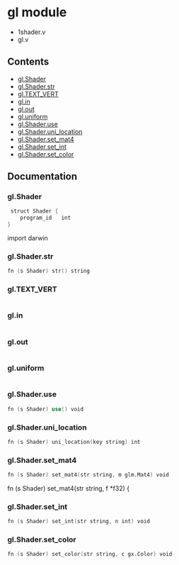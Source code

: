 # gl module
- 1shader.v
- gl.v
## Contents
- [gl.Shader](#glshader)
- [gl.Shader.str](#glshaderstr)
- [gl.TEXT_VERT](#gltext_vert)
- [gl.in](#glin)
- [gl.out](#glout)
- [gl.uniform](#gluniform)
- [gl.Shader.use](#glshaderuse)
- [gl.Shader.uni_location](#glshaderuni_location)
- [gl.Shader.set_mat4](#glshaderset_mat)
- [gl.Shader.set_int](#glshaderset_int)
- [gl.Shader.set_color](#glshaderset_color)

## Documentation
### gl.Shader
```v
 struct Shader {
    program_id   int
}
```
import darwin

### gl.Shader.str
```v
fn (s Shader) str() string
```
### gl.TEXT_VERT
```v

```
### gl.in
```v

```
### gl.out
```v

```
### gl.uniform
```v

```
### gl.Shader.use
```v
fn (s Shader) use() void
```
### gl.Shader.uni_location
```v
fn (s Shader) uni_location(key string) int
```
### gl.Shader.set_mat4
```v
fn (s Shader) set_mat4(str string, m glm.Mat4) void
```
fn (s Shader) set_mat4(str string, f *f32) {

### gl.Shader.set_int
```v
fn (s Shader) set_int(str string, n int) void
```
### gl.Shader.set_color
```v
fn (s Shader) set_color(str string, c gx.Color) void
```